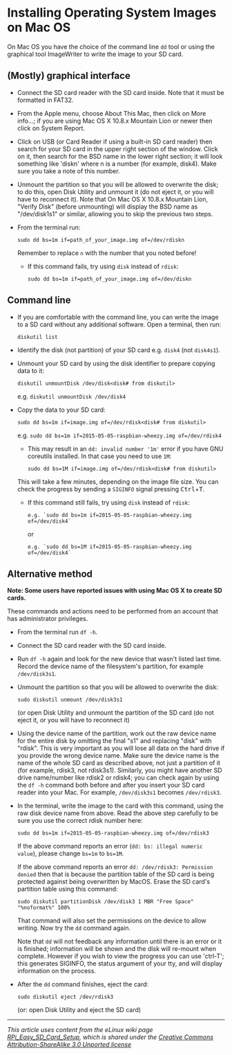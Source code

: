 # Installing Operating System Images on Mac OS

On Mac OS you have the choice of the command line `dd` tool or using the graphical tool ImageWriter to write the image to your SD card.

## (Mostly) graphical interface

- Connect the SD card reader with the SD card inside. Note that it must be formatted in FAT32.
- From the Apple menu, choose About This Mac, then click on More info...; if you are using Mac OS X 10.8.x Mountain Lion or newer then click on System Report.
- Click on USB (or Card Reader if using a built-in SD card reader) then search for your SD card in the upper right section of the window. Click on it, then search for the BSD name in the lower right section; it will look something like 'diskn' where n is a number (for example, disk4). Make sure you take a note of this number.
- Unmount the partition so that you will be allowed to overwrite the disk; to do this, open Disk Utility and unmount it (do not eject it, or you will have to reconnect it). Note that On Mac OS X 10.8.x Mountain Lion, "Verify Disk" (before unmounting) will display the BSD name as "/dev/disk1s1" or similar, allowing you to skip the previous two steps.
- From the terminal run:

    ```
    sudo dd bs=1m if=path_of_your_image.img of=/dev/rdiskn
    ```

    Remember to replace `n` with the number that you noted before!

   - If this command fails, try using `disk` instead of `rdisk`:
    
       ```
       sudo dd bs=1m if=path_of_your_image.img of=/dev/diskn
       ```

## Command line

- If you are comfortable with the command line, you can write the image to a SD card without any additional software. Open a terminal, then run:

    `diskutil list`

- Identify the disk (not partition) of your SD card e.g. `disk4` (not `disk4s1`).
- Unmount your SD card by using the disk identifier to prepare copying data to it:

    `diskutil unmountDisk /dev/disk<disk# from diskutil>`

    e.g. `diskutil unmountDisk /dev/disk4`
    
- Copy the data to your SD card:

    `sudo dd bs=1m if=image.img of=/dev/rdisk<disk# from diskutil>`

    e.g. `sudo dd bs=1m if=2015-05-05-raspbian-wheezy.img of=/dev/rdisk4`

    - This may result in an ``dd: invalid number '1m'`` error if you have GNU
    coreutils installed. In that case you need to use ``1M``:

       `sudo dd bs=1M if=image.img of=/dev/rdisk<disk# from diskutil>`

    This will take a few minutes, depending on the image file size.
    You can check the progress by sending a `SIGINFO` signal pressing <kbd>Ctrl</kbd>+<kbd>T</kbd>.
    
    - If this command still fails, try using `disk` instead of `rdisk`:
    
       ```
       e.g. `sudo dd bs=1m if=2015-05-05-raspbian-wheezy.img of=/dev/disk4`
       ```
       or
       ```
       e.g. `sudo dd bs=1M if=2015-05-05-raspbian-wheezy.img of=/dev/disk4`
       ```

## Alternative method

**Note: Some users have reported issues with using Mac OS X to create SD cards.**

These commands and actions need to be performed from an account that has administrator privileges.

- From the terminal run `df -h`.
- Connect the SD card reader with the SD card inside.
- Run `df -h` again and look for the new device that wasn't listed last time. Record the device name of the filesystem's partition, for example `/dev/disk3s1`.
- Unmount the partition so that you will be allowed to overwrite the disk:

    ```
    sudo diskutil unmount /dev/disk3s1
    ```

    (or open Disk Utility and unmount the partition of the SD card (do not eject it, or you will have to reconnect it)
- Using the device name of the partition, work out the raw device name for the entire disk by omitting the final "s1" and replacing "disk" with "rdisk". This is very important as you will lose all data on the hard drive if you provide the wrong device name. Make sure the device name is the name of the whole SD card as described above, not just a partition of it (for example, rdisk3, not rdisk3s1). Similarly, you might have another SD drive name/number like rdisk2 or rdisk4; you can check again by using the `df -h` command both before and after you insert your SD card reader into your Mac. For example, `/dev/disk3s1` becomes `/dev/rdisk3`.
- In the terminal, write the image to the card with this command, using the raw disk device name from above. Read the above step carefully to be sure you use the correct rdisk number here:
    ```
    sudo dd bs=1m if=2015-05-05-raspbian-wheezy.img of=/dev/rdisk3
    ```

    If the above command reports an error (`dd: bs: illegal numeric value`), please change `bs=1m` to `bs=1M`.

    If the above command reports an error `dd: /dev/rdisk3: Permission denied` then that is because the partition table of the SD card is being protected against being overwritten by MacOS. Erase the SD card's partition table using this command:
    ```
    sudo diskutil partitionDisk /dev/disk3 1 MBR "Free Space" "%noformat%" 100%
    ```
    That command will also set the permissions on the device to allow writing. Now try the `dd` command again.

    Note that `dd` will not feedback any information until there is an error or it is finished; information will be shown and the disk will re-mount when complete. However if you wish to view the progress you can use 'ctrl-T'; this generates SIGINFO, the status argument of your tty, and will display information on the process.
- After the `dd` command finishes, eject the card:

    ```
    sudo diskutil eject /dev/rdisk3
    ```

    (or: open Disk Utility and eject the SD card)

---

*This article uses content from the eLinux wiki page [RPi_Easy_SD_Card_Setup](http://elinux.org/RPi_Easy_SD_Card_Setup), which is shared under the [Creative Commons Attribution-ShareAlike 3.0 Unported license](http://creativecommons.org/licenses/by-sa/3.0/)*
